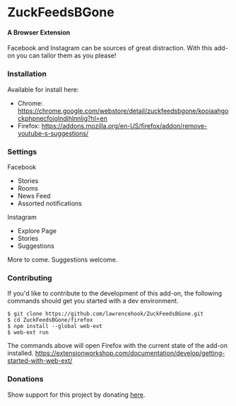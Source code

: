 # ZuckFeedsBGone
#### A Browser Extension

Facebook and Instagram can be sources of great distraction. With this add-on you can tailor them as you please!

### Installation
Available for install here: 
- Chrome: https://chrome.google.com/webstore/detail/zuckfeedsbgone/kooiaahgockphpnecfojolndjhlnnljg?hl=en
- Firefox: https://addons.mozilla.org/en-US/firefox/addon/remove-youtube-s-suggestions/

### Settings
Facebook
- Stories
- Rooms
- News Feed
- Assorted notifications

Instagram
- Explore Page
- Stories
- Suggestions

More to come. Suggestions welcome.

### Contributing
If you'd like to contribute to the development of this add-on, the following commands should get you started with a dev environment.

```
$ git clone https://github.com/lawrencehook/ZuckFeedsBGone.git
$ cd ZuckFeedsBGone/firefox
$ npm install --global web-ext
$ web-ext run
```

The commands above will open Firefox with the current state of the add-on installed.
https://extensionworkshop.com/documentation/develop/getting-started-with-web-ext/

### Donations
Show support for this project by donating [here](https://www.paypal.com/cgi-bin/webscr?cmd=_donations&business=FF9K9YD6K6SWG&currency_code=USD&source=url).
